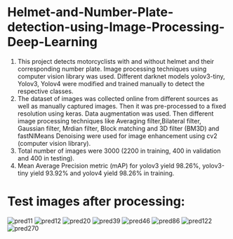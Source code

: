 # Helmet-and-Number-Plate-detection-using-Image-Processing-Deep-Learning
1) This project detects motorcyclists with and without helmet and their corresponding number plate. Image processing techniques using computer vision library was used. Different darknet models yolov3-tiny, Yolov3, Yolov4 were modified and trained manually to detect the respective classes.
2) The dataset of images was collected online from different sources as well as manually captured images. Then it was pre-processed to a fixed resolution using keras. Data augmentation was used. Then different image processing techniques like Averaging filter,Bilateral filter, Gaussian filter, Mrdian filter, Block matching and 3D filter (BM3D) and fastNlMeans Denoising were used for image enhancement using cv2 (computer vision library).
3) Total number of images were 3000 (2200 in training, 400 in validation and 400 in testing).
4) Mean Average Precision metric (mAP) for yolov3 yield 98.26%, yolov3-tiny yield 93.92% and yolov4 yield 98.26% in training.

# Test images after processing:

![pred11](https://user-images.githubusercontent.com/85169246/123384700-5876ae80-d5b2-11eb-9445-9d50c4b716e9.jpg)
![pred12](https://user-images.githubusercontent.com/85169246/123384928-9d024a00-d5b2-11eb-8ed6-bc103ea4bbf5.jpg)
![pred20](https://user-images.githubusercontent.com/85169246/123384938-a25f9480-d5b2-11eb-89f4-8b24aeac4dd6.jpg)
![pred39](https://user-images.githubusercontent.com/85169246/123384950-a68bb200-d5b2-11eb-8c6b-9a0bb9bcf146.jpg)
![pred46](https://user-images.githubusercontent.com/85169246/123384961-aa1f3900-d5b2-11eb-9e81-2c51be9abc12.jpg)
![pred86](https://user-images.githubusercontent.com/85169246/123384993-b1dedd80-d5b2-11eb-973f-1bbc6b85f7a4.jpg)
![pred122](https://user-images.githubusercontent.com/85169246/123385003-b4413780-d5b2-11eb-8fff-578782d7f17d.jpg)
![pred270](https://user-images.githubusercontent.com/85169246/123385242-f66a7900-d5b2-11eb-85cb-eae390c73dbf.jpg)
